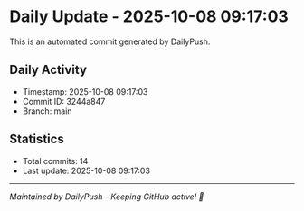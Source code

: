 # Daily Update - 2025-10-08 09:17:03

This is an automated commit generated by DailyPush.

## Daily Activity
- Timestamp: 2025-10-08 09:17:03
- Commit ID: 3244a847
- Branch: main

## Statistics
- Total commits: 14
- Last update: 2025-10-08 09:17:03

---
*Maintained by DailyPush - Keeping GitHub active! 🚀*

